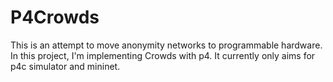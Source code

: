# P4Crowds
This is an attempt to move anonymity networks to programmable hardware. 
In this project, I'm implementing Crowds with p4. It currently only aims
for p4c simulator and mininet.
